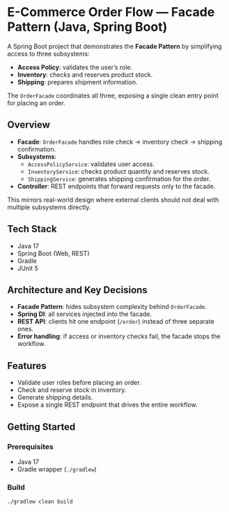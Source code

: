 # E-Commerce Order Flow — Facade Pattern (Java, Spring Boot)

A Spring Boot project that demonstrates the **Facade Pattern** by simplifying access to three subsystems:
- **Access Policy**: validates the user’s role.
- **Inventory**: checks and reserves product stock.
- **Shipping**: prepares shipment information.

The `OrderFacade` coordinates all three, exposing a single clean entry point for placing an order.

## Overview
- **Facade**: `OrderFacade` handles role check → inventory check → shipping confirmation.
- **Subsystems**:
  - `AccessPolicyService`: validates user access.
  - `InventoryService`: checks product quantity and reserves stock.
  - `ShippingService`: generates shipping confirmation for the order.
- **Controller**: REST endpoints that forward requests only to the facade.

This mirrors real-world design where external clients should not deal with multiple subsystems directly.

## Tech Stack
- Java 17
- Spring Boot (Web, REST)
- Gradle
- JUnit 5

## Architecture and Key Decisions
- **Facade Pattern**: hides subsystem complexity behind `OrderFacade`.
- **Spring DI**: all services injected into the facade.
- **REST API**: clients hit one endpoint (`/order`) instead of three separate ones.
- **Error handling**: if access or inventory checks fail, the facade stops the workflow.

## Features
- Validate user roles before placing an order.
- Check and reserve stock in inventory.
- Generate shipping details.
- Expose a single REST endpoint that drives the entire workflow.

## Getting Started

### Prerequisites
- Java 17
- Gradle wrapper (`./gradlew`)

### Build
```bash
./gradlew clean build